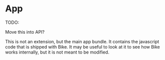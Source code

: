 # App

TODO:

Move this into API?

This is not an extension, but the main app bundle. It contains the javascript
code that is shipped with Bike. It may be useful to look at it to see how
Bike works internally, but it is not meant to be modified.
